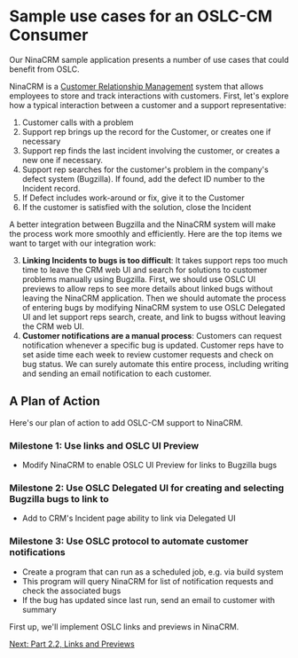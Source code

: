 # Sample use cases for an OSLC-CM Consumer

Our NinaCRM sample application presents a number of use cases that could benefit from OSLC.

NinaCRM is a [Customer Relationship Management](http://en.wikipedia.org/wiki/Customer_relationship_management) system that allows employees to store and track interactions with customers. First, let's explore how a typical interaction between a customer and a support representative:

1. Customer calls with a problem
2. Support rep brings up the record for the Customer, or creates one if necessary
3. Support rep finds the last incident involving the customer, or creates a new one if necessary.
4. Support rep searches for the customer's problem in the company's defect system (Bugzilla). If found, add the defect ID number to the Incident record.
5. If Defect includes work-around or fix, give it to the Customer
6. If the customer is satisfied with the solution, close the Incident

A better integration between Bugzilla and the NinaCRM system will make the process work more smoothly and efficiently. Here are the top items we want to target with our integration work:

3. **Linking Incidents to bugs is too difficult**: It takes support reps too much time to leave the CRM web UI and search for solutions to customer problems manually using Bugzilla. First, we should use OSLC UI previews to allow reps to see more details about linked bugs without leaving the NinaCRM application. Then we should automate the process of entering bugs by modifying NinaCRM system to use OSLC Delegated UI and let support reps search, create, and link to bugss without leaving the CRM web UI.
2. **Customer notifications are a manual process**: Customers can request notification whenever a specific bug is updated. Customer reps have to set aside time each week to review customer requests and check on bug status. We can surely automate this entire process, including writing and sending an email notification to each customer.


## A Plan of Action

Here's our plan of action to add OSLC-CM support to NinaCRM.

### Milestone 1: Use links and OSLC UI Preview

+ Modify NinaCRM to enable OSLC UI Preview for links to Bugzilla bugs

### Milestone 2: Use OSLC Delegated UI for creating and selecting Bugzilla bugs to link to

+ Add to CRM's Incident page ability to link via Delegated UI

### Milestone 3: Use OSLC protocol to automate customer notifications

+ Create a program that can run as a scheduled job, e.g. via build system
+ This program will query NinaCRM for list of notification requests and check the associated bugs
+ If the bug has updated since last run, send an email to customer with summary

First up, we'll implement OSLC links and previews in NinaCRM.

[Next: Part 2.2, Links and Previews](2_2_links_and_previews)